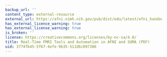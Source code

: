 ```yaml
---
backup_url: ''
content_type: external-resource
external_url: https://afni.nimh.nih.gov/pub/dist/edu/latest/afni_handouts/Driving_Afni+Suma.pdf
has_external_licence_warning: true
has_external_license_warning: true
is_broken: ''
license: https://creativecommons.org/licenses/by-nc-sa/4.0/
title: Real-Time FMRI Tools and Automation in AFNI and SUMA (PDF)
uid: 3774fb45-5f67-4efe-9b35-511d6c097386
---
```

